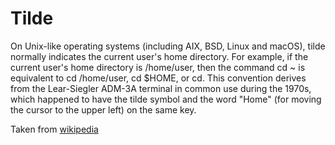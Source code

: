 # Tilde

On Unix-like operating systems (including AIX, BSD, Linux and macOS), tilde normally indicates the current user's home directory. For example, if the current user's home directory is /home/user, then the command cd ~ is equivalent to cd /home/user, cd $HOME, or cd. This convention derives from the Lear-Siegler ADM-3A terminal in common use during the 1970s, which happened to have the tilde symbol and the word "Home" (for moving the cursor to the upper left) on the same key.

Taken from [wikipedia](https://en.wikipedia.org/wiki/Tilde#Directories_and_URLs)